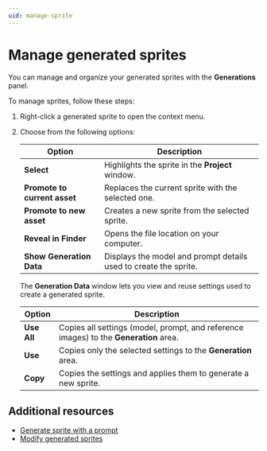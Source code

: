 ```yaml
---
uid: manage-sprite
---
```


# Manage generated sprites

You can manage and organize your generated sprites with the **Generations** panel.

To manage sprites, follow these steps:

1. Right-click a generated sprite to open the context menu.
1. Choose from the following options:

   | Option | Description |
   | ------ | ----------- |
   | **Select** | Highlights the sprite in the **Project** window. |
   | **Promote to current asset** | Replaces the current sprite with the selected one. |
   | **Promote to new asset** | Creates a new sprite from the selected sprite. |
   | **Reveal in Finder** | Opens the file location on your computer. |
   | **Show Generation Data** | Displays the model and prompt details used to create the sprite. |

      The **Generation Data** window lets you view and reuse settings used to create a generated sprite.

      | Option | Description |
      | ------ | ----------- |
      | **Use All** | Copies all settings (model, prompt, and reference images) to the **Generation** area. |
      | **Use** | Copies only the selected settings to the **Generation** area. |
      | **Copy** | Copies the settings and applies them to generate a new sprite. | 

## Additional resources

* [Generate sprite with a prompt](xref:generate-sprite)
* [Modify generated sprites](xref:modify-sprite)
